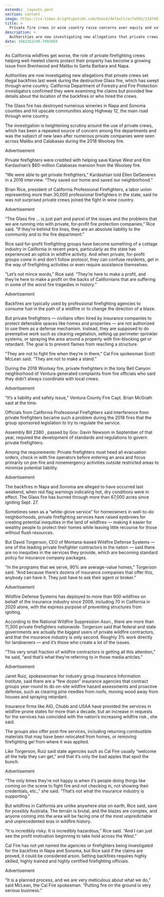 ```yaml
--- 
extends: _layouts.post 
section: content 
image: https://ca-times.brightspotcdn.com/dims4/default/ecfa5b5/2147483647/strip/true/crop/6000x3150+0+425/resize/1200x630!/quality/90/?url=https%3A%2F%2Fcalifornia-times-brightspot.s3.amazonaws.com%2F28%2Fc4%2Ff9c34e74449794dfbff29ae3a24b%2Fla-photos-1staff-621844-me-0929-glass-fire-napa-kkn-18292.JPG 
title: > 
  Private fire crews in wine country raise concerns over equity and safety 
description: > 
  Authorities are now investigating new allegations that private crews set illegal backfires last week during the destructive Glass fire, which has swept through wine country.“We were able to get private firefighters,” Kardashian told Ellen DeGeneres in a 2018 interview.Gavin Newsom in September of that year, required the development of standards and regulations to govern private firefighters.According to the National Wildfire Suppression Assn., there are more than 11,300 private firefighters nationwide.Torgerson said that federal and state governments are actually the biggest users of private wildfire contractors, and that the insurance industry is only second. 
date: 1602352240.7992084 
--- 
```

As California wildfires get worse, the role of private firefighting crews helping well-heeled clients protect their property has become a growing issue from Brentwood and Malibu to Santa Barbara and Napa.

Authorities are now investigating new allegations that private crews set illegal backfires last week during the destructive Glass fire, which has swept through wine country. California Department of Forestry and Fire Protection investigators confirmed they were examining the claims but provided few details about the location of the backfires or who hired the crews.

The Glass fire has destroyed numerous wineries in Napa and Sonoma counties and hit upscale communities along Highway 12, the main road through wine country.

The investigation is heightening scrutiny around the use of private crews, which has been a repeated source of concern among fire departments and was the subject of new laws after numerous private companies were seen across Malibu and Calabasas during the 2018 Woolsey fire.

Advertisement

Private firefighters were credited with helping save Kanye West and Kim Kardashian’s $60-million Calabasas mansion from the Woolsey fire.

“We were able to get private firefighters,” Kardashian told Ellen DeGeneres in a 2018 interview. “They saved our home and saved our neighborhood.”

Brian Rice, president of California Professional Firefighters, a labor union representing more than 30,000 professional firefighters in the state, said he was not surprised private crews joined the fight in wine country.

Advertisement

“The Glass fire ... is just part and parcel of the issues and the problems that we are running into with private, for-profit fire protection companies,” Rice said. “If they’re behind fire lines, they are an absolute liability to the community and to the fire department.”

Rice said for-profit firefighting groups have become something of a cottage industry in California in recent years, particularly as the state has experienced an uptick in wildfire activity. And when private, for-profit groups come in and don’t follow protocol, they can confuse residents, get in the way of firefighting activities or even require assistance themselves.

“Let’s not mince words,” Rice said. “They’re here to make a profit, and they’re here to make a profit on the backs of Californians that are suffering in some of the worst fire tragedies in history.”

Advertisement

Backfires are typically used by professional firefighting agencies to consume fuel in the path of a wildfire or to change the direction of a blaze.

But private firefighters — civilians often hired by insurance companies to protect defensible spaces like homes and properties — are not authorized to use them as a defense mechanism. Instead, they are supposed to do preemptive work such as clearing vegetation, setting up perimeter sprinkler systems, or spraying the area around a property with fire-blocking gel or retardant. The goal is to prevent flames from reaching a structure.

“They are not to fight fire when they’re in there,” Cal Fire spokesman Scott McLean said. “They are not to make a stand.”

During the 2018 Woolsey fire, private firefighters in the tony Bell Canyon neighborhood of Ventura generated complaints from fire officials who said they didn’t always coordinate with local crews.

Advertisement

“It’s a liability and safety issue,” Ventura County Fire Capt. Brian McGrath said at the time.

Officials from California Professional Firefighters said interference from private firefighters became such a problem during the 2018 fires that the group sponsored legislation to try to regulate the service.

Assembly Bill 2380 , passed by Gov. Gavin Newsom in September of that year, required the development of standards and regulations to govern private firefighters.

Among the requirements: Private firefighters must heed all evacuation orders, check in with fire operators before entering an area and focus primarily on pre-fire and nonemergency activities outside restricted areas to minimize potential liability.

Advertisement

The backfires in Napa and Sonoma are alleged to have occurred last weekend, when red flag warnings indicating hot, dry conditions were in effect. The Glass fire has burned through more than 67,000 acres since igniting Sept. 27.

Sometimes seen as a “white-glove service” for homeowners in well-to-do neighborhoods, private firefighting services have raised eyebrows for creating potential inequities in the land of wildfires — making it easier for wealthy people to protect their homes while leaving little recourse for those without flush resources.

But David Torgerson, CEO of Montana-based Wildfire Defense Systems — one of the leading private firefighter contractors in the nation — said there are no inequities in the services they provide, which are becoming standard policy for insurance company packages.

“In the programs that we serve, 90% are average-value homes,” Torgerson said. “And because there’s dozens of insurance companies that offer this, anybody can have it. They just have to ask their agent or broker.”

Advertisement

Wildfire Defense Systems has deployed to more than 900 wildfires on behalf of the insurance industry since 2008, including 70 in California in 2020 alone, with the express purpose of preventing structures from igniting.

According to the National Wildfire Suppression Assn., there are more than 11,300 private firefighters nationwide. Torgerson said that federal and state governments are actually the biggest users of private wildfire contractors, and that the insurance industry is only second. Roughly 3% work directly for landowners — and it’s those who create a lot of the issues.

“This very small fraction of wildfire contractors is getting all this attention,” he said, “and that’s what they’re referring to in those media articles.”

Advertisement

Janet Ruiz, spokeswoman for industry group Insurance Information Institute, said there are a “few dozen” insurance agencies that contract groups year-round to do on-site wildfire hazard assessments and proactive defense, such as clearing pine needles from roofs, moving wood away from houses and spraying retardant.

Insurance firms like AIG, Chubb and USAA have provided the services in wildfire-prone states for more than a decade, but an increase in requests for the services has coincided with the nation’s increasing wildfire risk , she said.

The groups also offer post-fire services, including returning combustible materials that may have been relocated from homes, or removing firefighting gel from where it was applied.

Like Torgerson, Ruiz said state agencies such as Cal Fire usually “welcome all the help they can get,” and that it’s only the bad apples that spoil the bunch.

Advertisement

“The only times they’re not happy is when it’s people doing things like coming on the scene to fight fire and not checking in, not showing their credentials, etc.,” she said. “That’s not what the insurance industry is supporting.”

But wildfires in California are unlike anywhere else on earth, Rice said, save for possibly Australia. The terrain is brutal, and the blazes are complex, and anyone coming into the area will be facing one of the most unpredictable and unprecedented eras in wildfire history.

“It is incredibly risky. It is incredibly hazardous,” Rice said. “And I can just see the profit motivation beginning to take hold across the West.”

Cal Fire has not yet named the agencies or firefighters being investigated for the backfires in Napa and Sonoma, but Rice said if the claims are proved, it could be considered arson. Setting backfires requires highly skilled, highly trained and highly certified firefighting officials.

Advertisement

“It is a planned process, and we are very meticulous about what we do,” said McLean, the Cal Fire spokesman. “Putting fire on the ground is very serious business.”